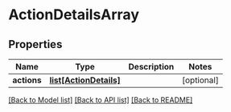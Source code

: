 # ActionDetailsArray

## Properties
Name | Type | Description | Notes
------------ | ------------- | ------------- | -------------
**actions** | [**list[ActionDetails]**](ActionDetails.md) |  | [optional] 

[[Back to Model list]](../README.md#documentation-for-models) [[Back to API list]](../README.md#documentation-for-api-endpoints) [[Back to README]](../README.md)


